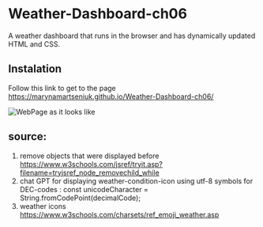 # Weather-Dashboard-ch06
A weather dashboard that runs in the browser and has dynamically updated HTML and CSS.

## Instalation
Follow this link to get to the page https://marynamartseniuk.github.io/Weather-Dashboard-ch06/

![WebPage as it looks like]()


## source:
1. remove objects that were displayed before https://www.w3schools.com/jsref/tryit.asp?filename=tryjsref_node_removechild_while
2. chat GPT for displaying weather-condition-icon using utf-8 symbols for DEC-codes : const unicodeCharacter = String.fromCodePoint(decimalCode);
3. weather icons https://www.w3schools.com/charsets/ref_emoji_weather.asp

